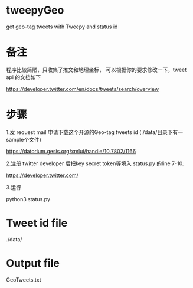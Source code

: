 # tweepyGeo
get geo-tag tweets with Tweepy and status id

# 备注

程序比较简陋，只收集了推文和地理坐标，
可以根据你的要求修改一下，tweet api 的文档如下

https://developer.twitter.com/en/docs/tweets/search/overview

# 步骤

1.发 request mail 申请下载这个开源的Geo-tag tweets id (./data/目录下有一sample个文件)

https://datorium.gesis.org/xmlui/handle/10.7802/1166

2.注册 twitter developer 后把key secret token等填入 status.py 的line 7-10.

https://developer.twitter.com/

3.运行

python3 status.py

# Tweet id file
./data/

# Output file
GeoTweets.txt

